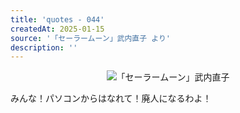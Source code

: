 ```yaml
---
title: 'quotes - 044'
createdAt: 2025-01-15
source: '「セーラームーン」武内直子 より'
description: ''
---
```

<div style="display:flex;justify-content: center; margin-bottom:1em;">
<img src="https://i.gyazo.com/356fc573073f61df18f6d72002b9d12f.jpg" alt="「セーラームーン」武内直子 " 
    style="max-width:450px;">
</div>

みんな！パソコンからはなれて！廃人になるわよ！